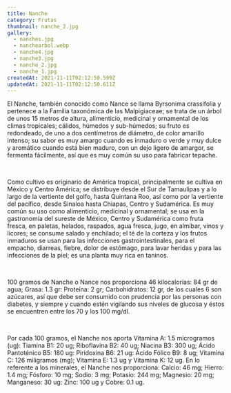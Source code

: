 ```yaml
---
title: Nanche
category: Frutas
thumbnail: nanche_2.jpg
gallery:
  - nanches.jpg
  - nanchearbol.webp
  - nanche4.jpg
  - nanche3.jpg
  - nanche_2.jpg
  - nanche_1.jpg
createdAt: 2021-11-11T02:12:50.599Z
updatedAt: 2021-11-11T02:12:50.611Z
---
```

El Nanche, también conocido como Nance se llama Byrsonima crassifolia y pertenece a la Familia taxonómica de las Malpigiaceae; se trata de un árbol de unos 15 metros de altura, alimenticio, medicinal y ornamental de los climas tropicales; cálidos, húmedos y sub-húmedos; su fruto es redondeado, de uno a dos centímetros de diámetro, de color amarillo intenso; su sabor es muy amargo cuando es inmaduro o verde y muy dulce y aromático cuando está bien maduro, con un dejo ligero de amargor, se fermenta fácilmente, así que es muy común su uso para fabricar tepache.

<br/>

Como cultivo es originario de América tropical, principalmente se cultiva en México y Centro América; se distribuye desde el Sur de Tamaulipas y a lo largo de la vertiente del golfo, hasta Quintana Roo, así como por la vertiente del pacífico, desde Sinaloa hasta Chiapas, Centro y Sudamérica. Es muy común su uso como alimenticio, medicinal y ornamental; se usa en la gastronomía del sureste de México, Centro y Sudamérica como fruta fresca, en paletas, helados, raspados, agua fresca, jugo, en almíbar, vinos y licores; se consume salado y enchilado; el té de la corteza y los frutos inmaduros se usan para las infecciones gastrointestinales, para el empacho, diarreas, fiebre, dolor de estómago, para lavar heridas y para las infecciones de la piel; es una planta muy rica en taninos.

<br/>

100 gramos de Nanche o Nance nos proporciona 46 kilocalorías: 84 gr de agua; Grasa: 1.3 gr: Proteína: 2 gr; Carbohidratos: 12 gr, de los cuales 6 son azúcares, así que debe ser consumido con prudencia por las personas con diabetes, y siempre y cuando estén vigilando sus niveles de glucosa y éstos se encuentren entre los 70 y los 100 mg/dl.

<br/>

Por cada 100 gramos, el Nanche nos aporta Vitamina A: 1.5 microgramos (ug): Tiamina B1: 20 ug; Riboflavina B2: 40 ug; Niacina B3: 300 ug; Ácido Pantoténico B5: 180 ug: Piridoxina B6: 21 ug: Ácido Fólico B9: 8 ug; Vitamina C: 126 miligramos (mg); Vitamina E: 1.3 ug y Vitamina K: 12 ug. En lo referente a los minerales, el Nanche nos proporciona: Calcio: 46 mg; Hierro: 1.4 mg; Fósforo: 10 mg; Sodio: 3 mg; Potasio: 244 mg; Magnesio: 20 mg; Manganeso: 30 ug: Zinc: 100 ug y Cobre: 0.1 ug.